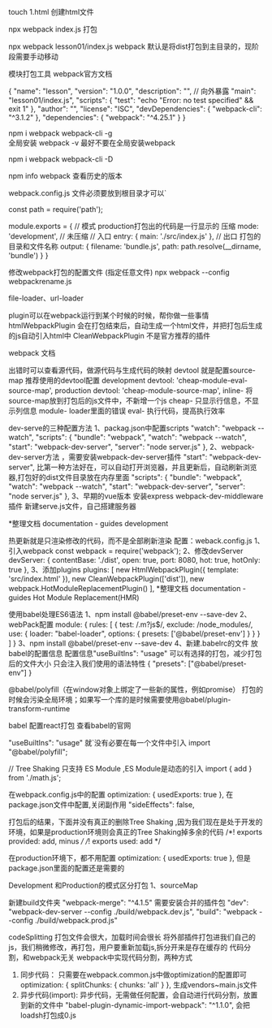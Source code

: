 touch 1.html 创建html文件

npx webpack index.js 打包

npx webpack lesson01/index.js webpack 默认是将dist打包到主目录的，现阶段需要手动移动

模块打包工具
webpack官方文档

{
"name": "lesson",
"version": "1.0.0",
"description": "",
// 向外暴露
"main": "lesson01/index.js",
"scripts": {
"test": "echo \"Error: no test specified\" && exit 1"
},
"author": "",
"license": "ISC",
"devDependencies": {
"webpack-cli": "^3.1.2"
},
"dependencies": {
"webpack": "^4.25.1"
}
}

npm i webpack webpack-cli -g  
全局安装
webpack -v
最好不要在全局安装webpack

npm i webpack webpack-cli -D

npm info webpack 查看历史的版本

webpack.config.js 文件必须要放到根目录才可以`

const path = require('path');

module.exports = {
// 模式 production打包出的代码是一行显示的 压缩
mode: 'development', // 未压缩
// 入口
entry: {
main: './src/index.js'
},
// 出口 打包的目录和文件名称
output: {
filename: 'bundle.js',
path: path.resolve(__dirname, 'bundle')
}
}

修改webpack打包的配置文件 (指定任意文件)
npx webpack --config webpackrename.js

file-loader、url-loader

plugin可以在webpack运行到某个时候的时候，帮你做一些事情
htmlWebpackPlugin 会在打包结束后，自动生成一个html文件，并把打包后生成的js自动引入html中
CleanWebpackPlugin 不是官方推荐的插件

webpack 文档

出错时可以查看源代码，做源代码与生成代码的映射
devtool 就是配置source-map
推荐使用的devtool配置
development devtool: 'cheap-module-eval-source-map',
production devtool: 'cheap-module-source-map',
inline- 将source-map放到打包后的js文件中，不新增一个js
cheap- 只显示行信息，不显示列信息
module- loader里面的错误
eval- 执行代码，提高执行效率

dev-serve的三种配置方法
1、packag.json中配置scripts  "watch": "webpack --watch",
"scripts": {
"bundle": "webpack",
"watch": "webpack --watch",
"start": "webpack-dev-server",
"server": "node server.js"
},
2、webpack-dev-server方法 ，需要安装webpack-dev-server插件  "start": "webpack-dev-server",
比第一种方法好在，可以自动打开浏览器，并且更新后，自动刷新浏览器,打包好的dist文件目录放在内存里面
"scripts": {
"bundle": "webpack",
"watch": "webpack --watch",
"start": "webpack-dev-server",
"server": "node server.js"
},
3、早期的vue版本
安装express webpack-dev-middleware 插件
新建serve.js文件，自己搭建服务器

*整理文档 documentation - guides development

热更新就是只渲染修改的代码，而不是全部刷新渲染
配置：weback.config.js
1、引入webpack
const webpack = require('webpack');
2、修改devServer
devServer: {
contentBase: './dist',
open: true,
port: 8080,
hot: true,
hotOnly: true
},
3、添加plugins
plugins: [
new HtmlWebpackPlugin({
template: 'src/index.html'
}),
new CleanWebpackPlugin(['dist']),
new webpack.HotModuleReplacementPlugin()
],
*整理文档 documentation - guides Hot Module Replacement(HMR)

使用babel处理ES6语法
1、npm install @babel/preset-env --save-dev
2、webPack配置
module: {
rules: [
{
test: /\.m?js$/,
exclude: /node_modules/,
use: {
loader: "babel-loader",
options: {
presets: ['@babel/preset-env']
}
}
}
]
}
3、npm install @babel/preset-env --save-dev
4、新建.babelrc的文件 放babel的配置信息
配置信息"useBuiltIns": "usage" 可以有选择的打包，减少打包后的文件大小 只会注入我们使用的语法特性
{
"presets": ["@babel/preset-env"]
}

@babel/polyfill（在window对象上绑定了一些新的属性，例如promise） 打包的时候会污染全局环境；如果写一个库的是时候需要使用@babel/plugin-transform-runtime

babel 配置react打包 查看babel的官网

"useBuiltIns": "usage" 就`没有必要在每一个文件中引入 import "@babel/polyfill";

// Tree Shaking 只支持 ES Module ,ES Module是动态的引入
import { add } from './math.js';

在webpack.config.js中的配置
optimization: {
usedExports: true
},
在package.json文件中配置,关闭副作用
"sideEffects": false,

打包后的结果，下面并没有真正的删除Tree Shaking ,因为我们现在是处于开发的环境，如果是production环境则会真正的Tree Shaking掉多余的代码
/*! exports provided: add, minus */
/*! exports used: add */

在production环境下，都不用配置
optimization: {
usedExports: true
},
但是package.json里面的配置还是需要的

Development 和Production的模式区分打包
1、sourceMap

新建build文件夹
"webpack-merge": "^4.1.5" 需要安装合并的插件包
"dev": "webpack-dev-server --config ./build/webpack.dev.js",
"build": "webpack --config ./build/webpack.prod.js"

codeSplitting
打包文件会很大，加载时间会很长
将外部插件打包进我们自己的js，我们稍微修改，再打包，用户要重新加载js,拆分开来是存在缓存的
代码分割，和webpack无关
webpack中实现代码分割，两种方式

1. 同步代码： 只需要在webpack.common.js中做optimization的配置即可
   optimization: {
   splitChunks: {
   chunks: 'all'
   }
   },
生成vendors~main.js文件
2. 异步代码(import): 异步代码，无需做任何配置，会自动进行代码分割，放置到新的文件中  "babel-plugin-dynamic-import-webpack": "^1.1.0",
会把loadsh打包成0.js





